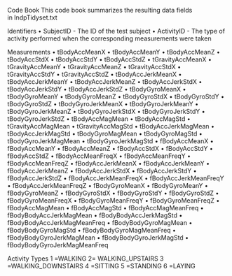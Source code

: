 Code Book
This code book summarizes the resulting data fields in IndpTidyset.txt

Identifiers
	•	SubjectID - The ID of the test subject
	•	ActivityID - The type of activity performed when the corresponding measurements were taken

Measurements
	•	tBodyAccMeanX
	•	tBodyAccMeanY
	•	tBodyAccMeanZ
	•	tBodyAccStdX
	•	tBodyAccStdY
	•	tBodyAccStdZ
	•	tGravityAccMeanX
	•	tGravityAccMeanY
	•	tGravityAccMeanZ
	•	tGravityAccStdX
	•	tGravityAccStdY
	•	tGravityAccStdZ
	•	tBodyAccJerkMeanX
	•	tBodyAccJerkMeanY
	•	tBodyAccJerkMeanZ
	•	tBodyAccJerkStdX
	•	tBodyAccJerkStdY
	•	tBodyAccJerkStdZ
	•	tBodyGyroMeanX
	•	tBodyGyroMeanY
	•	tBodyGyroMeanZ
	•	tBodyGyroStdX
	•	tBodyGyroStdY
	•	tBodyGyroStdZ
	•	tBodyGyroJerkMeanX
	•	tBodyGyroJerkMeanY
	•	tBodyGyroJerkMeanZ
	•	tBodyGyroJerkStdX
	•	tBodyGyroJerkStdY
	•	tBodyGyroJerkStdZ
	•	tBodyAccMagMean
	•	tBodyAccMagStd
	•	tGravityAccMagMean
	•	tGravityAccMagStd
	•	tBodyAccJerkMagMean
	•	tBodyAccJerkMagStd
	•	tBodyGyroMagMean
	•	tBodyGyroMagStd
	•	tBodyGyroJerkMagMean
	•	tBodyGyroJerkMagStd
	•	fBodyAccMeanX
	•	fBodyAccMeanY
	•	fBodyAccMeanZ
	•	fBodyAccStdX
	•	fBodyAccStdY
	•	fBodyAccStdZ
	•	fBodyAccMeanFreqX
	•	fBodyAccMeanFreqY
	•	fBodyAccMeanFreqZ
	•	fBodyAccJerkMeanX
	•	fBodyAccJerkMeanY
	•	fBodyAccJerkMeanZ
	•	fBodyAccJerkStdX
	•	fBodyAccJerkStdY
	•	fBodyAccJerkStdZ
	•	fBodyAccJerkMeanFreqX
	•	fBodyAccJerkMeanFreqY
	•	fBodyAccJerkMeanFreqZ
	•	fBodyGyroMeanX
	•	fBodyGyroMeanY
	•	fBodyGyroMeanZ
	•	fBodyGyroStdX
	•	fBodyGyroStdY
	•	fBodyGyroStdZ
	•	fBodyGyroMeanFreqX
	•	fBodyGyroMeanFreqY
	•	fBodyGyroMeanFreqZ
	•	fBodyAccMagMean
	•	fBodyAccMagStd
	•	fBodyAccMagMeanFreq
	•	fBodyBodyAccJerkMagMean
	•	fBodyBodyAccJerkMagStd
	•	fBodyBodyAccJerkMagMeanFreq
	•	fBodyBodyGyroMagMean
	•	fBodyBodyGyroMagStd
	•	fBodyBodyGyroMagMeanFreq
	•	fBodyBodyGyroJerkMagMean
	•	fBodyBodyGyroJerkMagStd
	•	fBodyBodyGyroJerkMagMeanFreq

Activity Types
1 =WALKING
2= WALKING_UPSTAIRS
3 =WALKING_DOWNSTAIRS
4 =SITTING
5 =STANDING
6 =LAYING

		

